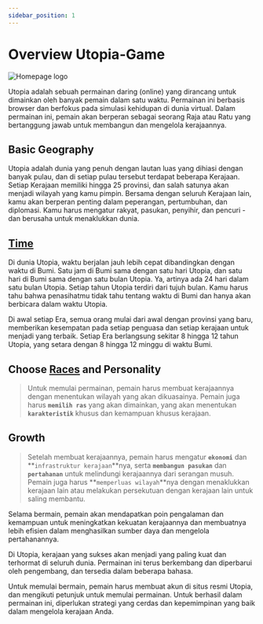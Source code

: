 ```yaml
---
sidebar_position: 1
---
```

# Overview Utopia-Game

![Homepage logo](/img/Homepage-utopia.jpeg)

Utopia adalah sebuah permainan daring (online) yang dirancang untuk dimainkan oleh banyak pemain dalam satu waktu. Permainan ini berbasis browser dan berfokus pada simulasi kehidupan di dunia virtual. Dalam permainan ini, pemain akan berperan sebagai seorang Raja atau Ratu yang bertanggung jawab untuk membangun dan mengelola kerajaannya.

## Basic Geography
Utopia adalah dunia yang penuh dengan lautan luas yang dihiasi dengan banyak pulau, dan di setiap pulau tersebut terdapat beberapa Kerajaan. Setiap Kerajaan memiliki hingga 25 provinsi, dan salah satunya akan menjadi wilayah yang kamu pimpin. Bersama dengan seluruh Kerajaan lain, kamu akan berperan penting dalam peperangan, pertumbuhan, dan diplomasi. Kamu harus mengatur rakyat, pasukan, penyihir, dan pencuri - dan berusaha untuk menaklukkan dunia.

## [Time](https://www.notion.so/Time-850ddafd297c470aa24ae03d2c29f65d?pvs=4) 
Di dunia Utopia, waktu berjalan jauh lebih cepat dibandingkan dengan waktu di Bumi. Satu jam di Bumi sama dengan satu hari Utopia, dan satu hari di Bumi sama dengan satu bulan Utopia. Ya, artinya ada 24 hari dalam satu bulan Utopia. Setiap tahun Utopia terdiri dari tujuh bulan. Kamu harus tahu bahwa penasihatmu tidak tahu tentang waktu di Bumi dan hanya akan berbicara dalam waktu Utopia.

Di awal setiap Era, semua orang mulai dari awal dengan provinsi yang baru, memberikan kesempatan pada setiap penguasa dan setiap kerajaan untuk menjadi yang terbaik. Setiap Era berlangsung sekitar 8 hingga 12 tahun Utopia, yang setara dengan 8 hingga 12 minggu di waktu Bumi.

## Choose [Races](https://utopia-game.com/wol/chooser/age_details/) and Personality
> Untuk memulai permainan, pemain harus membuat kerajaannya dengan menentukan wilayah yang akan dikuasainya. Pemain juga harus **`memilih ras`** yang akan dimainkan, yang akan menentukan **`karakteristik`** khusus dan kemampuan khusus kerajaan.

## Growth
> Setelah membuat kerajaannya, pemain harus mengatur **`ekonomi`** dan **`infrastruktur kerajaan`**nya, serta **`membangun pasukan`** dan **`pertahanan`** untuk melindungi kerajaannya dari serangan musuh. Pemain juga harus **`memperluas wilayah`**nya  dengan menaklukkan kerajaan lain atau melakukan persekutuan dengan kerajaan lain untuk saling membantu.

Selama bermain, pemain akan mendapatkan poin pengalaman dan kemampuan untuk meningkatkan kekuatan kerajaannya dan membuatnya lebih efisien dalam menghasilkan sumber daya dan mengelola pertahanannya.


Di Utopia, kerajaan yang sukses akan menjadi yang paling kuat dan terhormat di seluruh dunia. Permainan ini terus berkembang dan diperbarui oleh pengembang, dan tersedia dalam beberapa bahasa.

Untuk memulai bermain, pemain harus membuat akun di situs resmi Utopia, dan mengikuti petunjuk untuk memulai permainan. Untuk berhasil dalam permainan ini, diperlukan strategi yang cerdas dan kepemimpinan yang baik dalam mengelola kerajaan Anda.